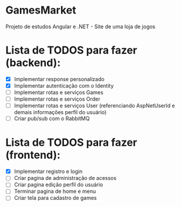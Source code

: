 # GamesMarket
Projeto de estudos Angular e .NET - Site de uma loja de jogos

# Lista de TODOS para fazer (backend):
- [X] Implementar response personalizado
- [X] Implementar autenticação com o Identity
- [ ] Implementar rotas e serviços Games
- [ ] Implementar rotas e serviços Order
- [ ] Implementar rotas e serviços User (referenciando AspNetUserId e demais informações perfil do usuário)
- [ ] Criar pub/sub com o RabbitMQ

# Lista de TODOS para fazer (frontend):
- [X] Implementar registro e login
- [ ] Criar pagina de administração de acessos
- [ ] Criar pagina edição perfil do usuário
- [ ] Terminar pagina de home e menu
- [ ] Criar tela para cadastro de games
